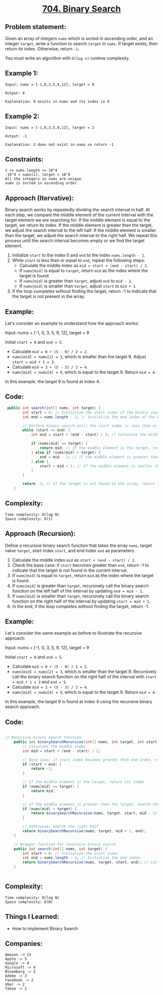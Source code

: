 
<h1 align="center"><a href="https://leetcode.com/problems/binary-search/" target="_blank">704. Binary Search</a></h1>

## Problem statement:
Given an array of integers `nums` which is sorted in ascending order, and an integer `target`, write a function to search `target` in `nums`. If target exists, then return its index. Otherwise, return `-1`.

You must write an algorithm with `O(log n)` runtime complexity.


## Example 1:

```
Input: nums = [-1,0,3,5,9,12], target = 9

Output: 4

Explanation: 9 exists in nums and its index is 4
```

## Example 2:

```
Input: nums = [-1,0,3,5,9,12], target = 2

Output: -1

Explanation: 2 does not exist in nums so return -1
```



## Constraints:

```
1 <= nums.length <= 10^4
-10^4 < nums[i], target < 10^4
All the integers in nums are unique.
nums is sorted in ascending order.
```


 

## Approach (Itervative):



Binary search works by repeatedly dividing the search interval in half. At each step, we compare the middle element of the current interval with the target element we are searching for. If the middle element is equal to the target, we return its index. If the middle element is greater than the target, we adjust the search interval to the left half. If the middle element is smaller than the target, we adjust the search interval to the right half. We repeat this process until the search interval becomes empty or we find the target element.


1. Initialize `start` to the index 0 and `end` to the index `nums.length - 1`.
2. While `start` is less than or equal to `end`, repeat the following steps:
   - Calculate the middle index as `mid = start + (end - start) / 2`.
   - If `nums[mid]` is equal to `target`, return `mid` as the index where the target is found.
   - If `nums[mid]` is greater than `target`, adjust `end` to `mid - 1`.
   - If `nums[mid]` is smaller than `target`, adjust `start` to `mid + 1`.
3. If the loop completes without finding the target, return -1 to indicate that the target is not present in the array.

## Example:

Let's consider an example to understand how the approach works:

Input: nums = [-1, 0, 3, 5, 9, 12], target = 9

Initial `start = 0` and `end = 5`.

- Calculate `mid = 0 + (5 - 0) / 2 = 2`.
- `nums[mid] = nums[2] = 3`, which is smaller than the target 9. Adjust `start = mid + 1 = 3`.
- Calculate `mid = 3 + (5 - 3) / 2 = 4`.
- `nums[mid] = nums[4] = 9`, which is equal to the target 9. Return `mid = 4`.

In this example, the target 9 is found at index 4.





## Code: 

```java
 public int search(int[] nums, int target) {
        int start = 0; // Initialize the start index of the binary search range
        int end = nums.length - 1; // Initialize the end index of the binary search range

        // Perform binary search until the start index is less than or equal to the end index
        while (start <= end) {
            int mid = start + (end - start) / 2; // Calculate the middle index

            if (nums[mid] == target) {
                return mid; // If the middle element is the target, return its index
            } else if (nums[mid] > target) {
                end = mid - 1; // If the middle element is greater than the target, adjust the end index
            } else {
                start = mid + 1; // If the middle element is smaller than the target, adjust the start index
            }
        }

        return -1; // If the target is not found in the array, return -1
    }
```

## Complexity:

```
Time complexity: O(log N)
Space complexity: O(1)
```



## Approach (Recursion):

Define a recursive binary search function that takes the array `nums`, target value `target`, start index `start`, and end index `end` as parameters.

1. Calculate the middle index `mid` as `start + (end - start) / 2`.
2. Check the base case: if `start` becomes greater than `end`, return -1 to indicate that the target is not found in the current interval.
3. If `nums[mid]` is equal to `target`, return `mid` as the index where the target is found.
4. If `nums[mid]` is greater than `target`, recursively call the binary search function on the left half of the interval by updating `end = mid - 1`.
5. If `nums[mid]` is smaller than `target`, recursively call the binary search function on the right half of the interval by updating `start = mid + 1`.
6. In the end, if the loop completes without finding the target, return -1.

## Example:

Let's consider the same example as before to illustrate the recursive approach:

Input: nums = [-1, 0, 3, 5, 9, 12], target = 9

Initial `start = 0` and `end = 5`.

- Calculate `mid = 0 + (5 - 0) / 2 = 2`.
- `nums[mid] = nums[2] = 3`, which is smaller than the target 9. Recursively call the binary search function on the right half of the interval with `start = mid + 1 = 3` and `end = 5`.
- Calculate `mid = 3 + (5 - 3) / 2 = 4`.
- `nums[mid] = nums[4] = 9`, which is equal to the target 9. Return `mid = 4`.

In this example, the target 9 is found at index 4 using the recursive binary search approach.





## Code: 

```java

// Recursive binary search function
    public int binarySearchRecursive(int[] nums, int target, int start, int end) {
        // Calculate the middle index
        int mid = start + (end - start) / 2;

        // Base case: if start index becomes greater than end index, return -1 (target not found)
        if (start > end) {
            return -1;
        }

        // If the middle element is the target, return its index
        if (nums[mid] == target) {
            return mid;
        }

        // If the middle element is greater than the target, search the left half
        if (nums[mid] > target) {
            return binarySearchRecursive(nums, target, start, mid - 1);
        }

        // Otherwise, search the right half
        return binarySearchRecursive(nums, target, mid + 1, end);
    }

    // Wrapper function for recursive binary search
    public int search(int[] nums, int target) {
        int start = 0; // Initialize the start index
        int end = nums.length - 1; // Initialize the end index
        return binarySearchRecursive(nums, target, start, end); // Call the recursive binary search function
    }
 
```



## Complexity:

```
Time complexity: O(log N)
Space complexity: O(N)
```






## Things I Learned:

- How to implement Binary Search
  


## Companies:

```
Amazon -> 13
Apple -> 5
Google -> 4
Microsoft -> 4
Bloomberg -> 3
Adobe -> 3
Facebook -> 2
Uber -> 2
Yahoo -> 2
```





